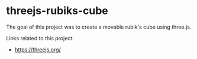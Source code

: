 # threejs-rubiks-cube

The goal of this project was to create a movable
rubik's cube using three.js.

Links related to this project:
- https://threejs.org/